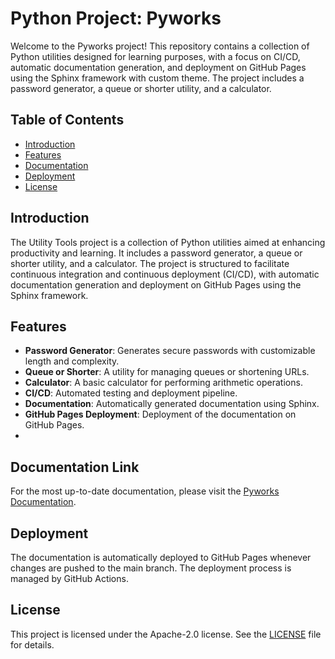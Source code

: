 # Python Project: Pyworks

Welcome to the Pyworks project! This repository contains a collection of Python utilities designed for learning purposes, with a focus on CI/CD, automatic documentation generation, and deployment on GitHub Pages using the Sphinx framework with custom theme. The project includes a password generator, a queue or shorter utility, and a calculator.

## Table of Contents

- [Introduction](#introduction)
- [Features](#features)
- [Documentation](#documentation)
- [Deployment](#deployment)
- [License](#license)

## Introduction

The Utility Tools project is a collection of Python utilities aimed at enhancing productivity and learning. It includes a password generator, a queue or shorter utility, and a calculator. The project is structured to facilitate continuous integration and continuous deployment (CI/CD), with automatic documentation generation and deployment on GitHub Pages using the Sphinx framework.

## Features

- **Password Generator**: Generates secure passwords with customizable length and complexity.
- **Queue or Shorter**: A utility for managing queues or shortening URLs.
- **Calculator**: A basic calculator for performing arithmetic operations.
- **CI/CD**: Automated testing and deployment pipeline.
- **Documentation**: Automatically generated documentation using Sphinx.
- **GitHub Pages Deployment**: Deployment of the documentation on GitHub Pages.
- 
## Documentation Link

For the most up-to-date documentation, please visit the [Pyworks Documentation](https://shivas1516.github.io/Pyworks/).

## Deployment

The documentation is automatically deployed to GitHub Pages whenever changes are pushed to the main branch. The deployment process is managed by GitHub Actions.

## License

This project is licensed under the Apache-2.0 license. See the [LICENSE](LICENSE) file for details.

